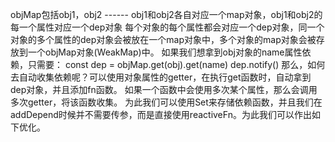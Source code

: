 objMap包括obj1，obj2  ------   obj1和obj2各自对应一个map对象，obj1和obj2的每一个属性对应一个dep对象
每个对象的每个属性都会对应一个dep对象，同一个对象的多个属性的dep对象会被放在一个map对象中，多个对象的map对象会被存放到一个objMap对象(WeakMap)中。
如果我们想拿到obj对象的name属性依赖，只需要：
const dep = objMap.get(obj).get(name)
dep.notify()
那么，如何去自动收集依赖呢？可以使用对象属性的getter，在执行get函数时，自动拿到dep对象，并且添加fn函数。
如果一个函数中会使用多次某个属性，那么会调用多次getter，将该函数收集。
为此我们可以使用Set来存储依赖函数，并且我们在addDepend时候并不需要传参，而是直接使用reactiveFn。为此我们可以作出如下优化。
